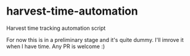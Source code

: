 # harvest-time-automation
Harvest time tracking automation script

For now this is in a preliminary stage and it's quite dummy. I'll imrove it when I have time. Any PR is welcome :)
